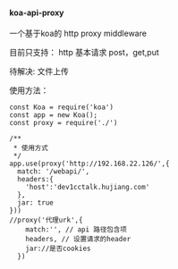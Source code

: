 #### koa-api-proxy

一个基于koa的 http proxy middleware

目前只支持： http 基本请求 post，get,put

待解决: 文件上传

使用方法：
```
const Koa = require('koa')
const app = new Koa();
const proxy = require('./')

/**
 * 使用方式
 */
app.use(proxy('http://192.168.22.126/',{
  match: '/webapi/',
  headers:{
    'host':'dev1cctalk.hujiang.com'
  },
  jar: true
}))
//proxy('代理urk',{
    match:'', // api 路径包含项
    headers, // 设置请求的header
    jar://是否cookies
  })
```



